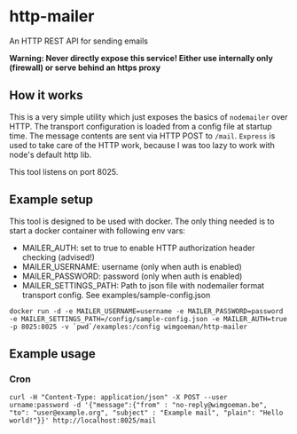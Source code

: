 # http-mailer

An HTTP REST API for sending emails 

**Warning: Never directly expose this service! Either use internally only (firewall) or serve behind an https proxy**

## How it works

This is a very simple utility which just exposes the basics of `nodemailer` over HTTP. The transport configuration is loaded from a config file at startup time. The message contents are sent via HTTP POST to `/mail`. `Express` is used to take care of the HTTP work, because I was too lazy to work with node's default http lib.

This tool listens on port 8025.

## Example setup

This tool is designed to be used with docker. The only thing needed is to start a docker container with following env vars:

* MAILER_AUTH: set to true to enable HTTP authorization header checking (advised!)
* MAILER_USERNAME: username (only when auth is enabled)
* MAILER_PASSWORD: password (only when auth is enabled) 
* MAILER_SETTINGS_PATH: Path to json file with nodemailer format transport config. See examples/sample-config.json 

```
docker run -d -e MAILER_USERNAME=username -e MAILER_PASSWORD=password -e MAILER_SETTINGS_PATH=/config/sample-config.json -e MAILER_AUTH=true -p 8025:8025 -v `pwd`/examples:/config wimgoeman/http-mailer
```
## Example usage

### Cron

```
curl -H "Content-Type: application/json" -X POST --user urname:password -d '{"message":{"from" : "no-reply@wimgoeman.be", "to": "user@example.org", "subject" : "Example mail", "plain": "Hello world!"}}' http://localhost:8025/mail
```

